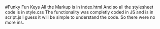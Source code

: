 #Funky Fun  Keys
All the Markup is in index.html
And so all the stylesheet code is in style.css
The functionality was completly coded in JS and is in script.js
I guess it will be simple to understand the code. So there were no more ins.
